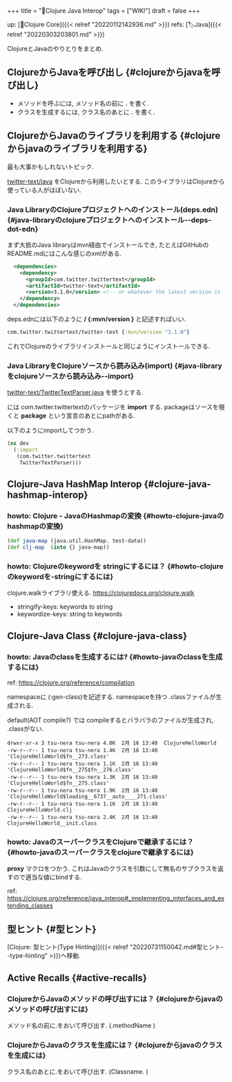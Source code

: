 +++
title = "📝Clojure Java Interop"
tags = ["WIKI"]
draft = false
+++

up: [📂Clojure Core]({{< relref "20220112142936.md" >}}) refs: [🏷Java]({{< relref "20220303203801.md" >}})

ClojureとJavaのやりとりをまとめ.


## ClojureからJavaを呼び出し {#clojureからjavaを呼び出し}

-   メソッドを呼ぶには, メソッド名の前に **.** を書く.
-   クラスを生成するには, クラス名のあとに **.** を書く.


## ClojureからJavaのライブラリを利用する {#clojureからjavaのライブラリを利用する}

最も大事かもしれないトピック.

[twitter-text/java](https://github.com/twitter/twitter-text/tree/master/java) をClojureから利用したいとする. このライブラリはClojureから使っている人がほぼいない.


### Java LibraryのClojureプロジェクトへのインストール(deps.edn) {#java-libraryのclojureプロジェクトへのインストール--deps-dot-edn}

まず大抵のJava libraryはmvn経由でインストールでき, たとえばGitHubのREADME.mdにはこんな感じのxmlがある.

```xml
  <dependencies>
    <dependency>
      <groupId>com.twitter.twittertext</groupId>
      <artifactId>twitter-text</artifactId>
      <version>3.1.0</version> <!-- or whatever the latest version is -->
    </dependency>
  </dependencies>
```

deps.ednには以下のように **<groupId>/<artifactId> {:mvn/version <version>}** と記述すればいい.

```clojure
com.twitter.twittertext/twitter-text {:mvn/version "3.1.0"}
```

これでClojureのライブラリインストールと同じようにインストールできる.


### Java LibraryをClojureソースから読み込み(import) {#java-libraryをclojureソースから読み込み--import}

[twitter-text/TwitterTextParser.java](https://github.com/twitter/twitter-text/blob/master/java/src/main/java/com/twitter/twittertext/TwitterTextParser.java) を使うとする.

には com.twitter.twittertextのパッケージを **import** する. packageはソースを覗くと **package** という宣言のあとにpathがある.

以下のようにimportしてつかう.

```clojure
(ns dev
  (:import
   (com.twitter.twittertext
    TwitterTextParser)))
```


## Clojure-Java HashMap Interop {#clojure-java-hashmap-interop}


### howto: Clojure - JavaのHashmapの変換 {#howto-clojure-javaのhashmapの変換}

```clojure
(def java-map (java.util.HashMap. test-data))
(def clj-map  (into {} java-map))
```


### howto: Clojureのkeywordを stringにするには？ {#howto-clojureのkeywordを-stringにするには}

clojure.walkライブラリ使える. <https://clojuredocs.org/clojure.walk>

-   stringify-keys: keywords to string
-   keywordize-keys: string to keywords


## Clojure-Java Class {#clojure-java-class}


### howto: Javaのclassを生成するには? {#howto-javaのclassを生成するには}

ref: <https://clojure.org/reference/compilation>

namespaceに (:gen-class)を記述する.
namespaceを持つ .classファイルが生成される.

default(AOT compile?) では compileするとバラバラのファイルが生成され, .classがない.

```text
drwxr-xr-x 3 tsu-nera tsu-nera 4.0K  2月 16 13:40  ClojureHelloWorld
-rw-r--r-- 1 tsu-nera tsu-nera 1.4K  2月 16 13:40 'ClojureHelloWorld$fn__273.class'
-rw-r--r-- 1 tsu-nera tsu-nera 1.1K  2月 16 13:40 'ClojureHelloWorld$fn__275$fn__276.class'
-rw-r--r-- 1 tsu-nera tsu-nera 1.3K  2月 16 13:40 'ClojureHelloWorld$fn__275.class'
-rw-r--r-- 1 tsu-nera tsu-nera 1.9K  2月 16 13:40 'ClojureHelloWorld$loading__6737__auto____271.class'
-rw-r--r-- 1 tsu-nera tsu-nera 1.1K  2月 16 13:40  ClojureHelloWorld.clj
-rw-r--r-- 1 tsu-nera tsu-nera 2.4K  2月 16 13:40  ClojureHelloWorld__init.class
```


### howto: JavaのスーパークラスをClojureで継承するには？ {#howto-javaのスーパークラスをclojureで継承するには}

**proxy** マクロをつかう.
これはJavaのクラスを引数にして無名のサブクラスを返すので適当な値にbindする.

ref: <https://clojure.org/reference/java_interop#_implementing_interfaces_and_extending_classes>


## 型ヒント {#型ヒント}

[Clojure: 型ヒント(Type Hinting)]({{< relref "20220731150042.md#型ヒント--type-hinting" >}})へ移動.


## Active Recalls {#active-recalls}


### ClojureからJavaのメソッドの呼び出すには？ {#clojureからjavaのメソッドの呼び出すには}

メソッド名の前に.をおいて呼び出す. (.methodName )


### ClojureからJavaのクラスを生成には？ {#clojureからjavaのクラスを生成には}

クラス名のあとに.をおいて呼び出す. (Classname. )
